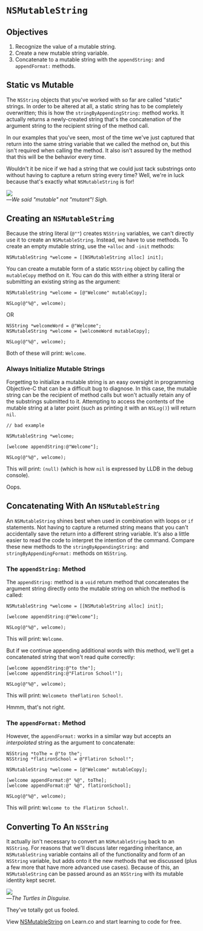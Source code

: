 # `NSMutableString`

## Objectives

1. Recognize the value of a mutable string.
2. Create a new mutable string variable.
3. Concatenate to a mutable string with the `appendString:` and `appendFormat:` methods.

## Static vs Mutable

The `NSString` objects that you've worked with so far are called "static" strings. In order to be altered at all, a static string has to be completely overwritten; this is how the `stringByAppendingString:` method works. It actually returns a newly-created string that's the concatenation of the argument string to the recipient string of the method call. 

In our examples that you've seen, most of the time we've just captured that return into the same string variable that we called the method on, but this isn't required when calling the method. It also isn't assured by the method that this will be the behavior every time.

Wouldn't it be nice if we had a string that we could just tack substrings onto without having to capture a return string every time? Well, we're in luck because that's exactly what `NSMutableString` is for!

![](https://curriculum-content.s3.amazonaws.com/ios/reading-ios-nsmutablestring/TMNTturtles.jpg)  
—*We said "mutable" not "mutant"! Sigh.*

## Creating an `NSMutableString`

Because the string literal (`@""`) creates `NSString` variables, we can't directly use it to create an `NSMutableString`. Instead, we have to use methods. To create an empty mutable string, use the `+alloc` and `-init` methods:

```objc
NSMutableString *welcome = [[NSMutableString alloc] init];
```

You can create a mutable form of a static `NSString` object by calling the `mutableCopy` method on it. You can do this with either a string literal or submitting an existing string as the argument:

```objc
NSMutableString *welcome = [@"Welcome" mutableCopy];

NSLog(@"%@", welcome);
```
OR

```objc
NSString *welcomeWord = @"Welcome";
NSMutableString *welcome = [welcomeWord mutableCopy];

NSLog(@"%@", welcome);
```
Both of these will print: `Welcome`.

### Always Initialize Mutable Strings

Forgetting to initialize a mutable string is an easy oversight in programming Objective-C that can be a difficult bug to diagnose. In this case, the mutable string can be the recipient of method calls but won't actually retain any of the substrings submitted to it. Attempting to access the contents of the mutable string at a later point (such as printing it with an `NSLog()`) will return `nil`.

```objc
// bad example

NSMutableString *welcome;

[welcome appendString:@"Welcome"];

NSLog(@"%@", welcome);
```
This will print: `(null)` (which is how `nil` is expressed by LLDB in the debug console).

Oops.

## Concatenating With An `NSMutableString`

An `NSMutableString` shines best when used in combination with loops or `if` statements. Not having to capture a returned string means that you can't accidentally save the return into a different string variable. It's also a little easier to read the code to interpret the intention of the command. Compare these new methods to the `stringByAppendingString:` and `stringByAppendingFormat:` methods on `NSString`.

### The `appendString:` Method

The `appendString:` method is a `void` return method that concatenates the argument string directly onto the mutable string on which the method is called:

```objc
NSMutableString *welcome = [[NSMutableString alloc] init];

[welcome appendString:@"Welcome"];

NSLog(@"%@", welcome);
```
This will print: `Welcome`.

But if we continue appending additional words with this method, we'll get a concatenated string that won't read quite correctly:

```objc
[welcome appendString:@"to the"];
[welcome appendString:@"Flatiron School!"];

NSLog(@"%@", welcome);
```
This will print: `Welcometo theFlatiron School!`.

Hmmm, that's not right.

### The `appendFormat:` Method

However, the `appendFormat:` works in a similar way but accepts an *interpolated* string as the argument to concatenate:

```objc
NSString *toThe = @"to the";
NSString *flatironSchool = @"Flatiron School!";

NSMutableString *welcome = [@"Welcome" mutableCopy];

[welcome appendFormat:@" %@", toThe];
[welcome appendFormat:@" %@", flatironSchool];

NSLog(@"%@", welcome);
```
This will print: `Welcome to the Flatiron School!`.

## Converting To An `NSString`

It actually isn't necessary to convert an `NSMutableString` back to an `NSString`. For reasons that we'll discuss later regarding inheritance, an `NSMutableString` variable contains all of the functionality and form of an `NSString` variable, but adds onto it the new methods that we discussed (plus a few more that have more advanced use cases). Because of this, an `NSMutableString` can be passed around as an `NSString` with its mutable identity kept secret.

![](https://curriculum-content.s3.amazonaws.com/ios/reading-ios-nsmutablestring/TMNTtrenchcoats.jpg)  
—*The Turtles in Disguise.*

They've totally got us fooled.
<p data-visibility='hidden'>View <a href='https://learn.co/lessons/reading-ios-nsmutablestring' title='NSMutableString'>NSMutableString</a> on Learn.co and start learning to code for free.</p>
